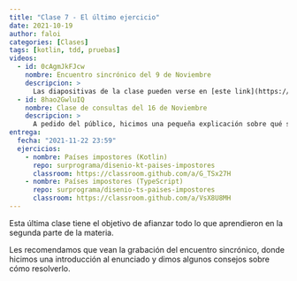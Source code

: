 ```yaml
---
title: "Clase 7 - El último ejercicio"
date: 2021-10-19
author: faloi
categories: [Clases]
tags: [kotlin, tdd, pruebas]
videos:
  - id: 0cAgmJkFJcw
    nombre: Encuentro sincrónico del 9 de Noviembre
    descripcion: >
      Las diapositivas de la clase pueden verse en [este link](https://obj2-unahur.github.io/encuentros-sincronicos/clase7).
  - id: 8hao2GwluIQ
    nombre: Clase de consultas del 16 de Noviembre
    descripcion: >
      A pedido del público, hicimos una pequeña explicación sobre qué son los impostores (mock), cómo y cuándo usarlos.
entrega:
  fecha: "2021-11-22 23:59"
  ejercicios:
    - nombre: Países impostores (Kotlin)
      repo: surprograma/disenio-kt-paises-impostores
      classroom: https://classroom.github.com/a/G_TSx27H
    - nombre: Países impostores (TypeScript)
      repo: surprograma/disenio-ts-paises-impostores
      classroom: https://classroom.github.com/a/VsX8U8MH
---
```


Esta última clase tiene el objetivo de afianzar todo lo que aprendieron en la segunda parte de la materia.

Les recomendamos que vean la grabación del encuentro sincrónico, donde hicimos una introducción al enunciado y dimos algunos consejos sobre cómo resolverlo.
